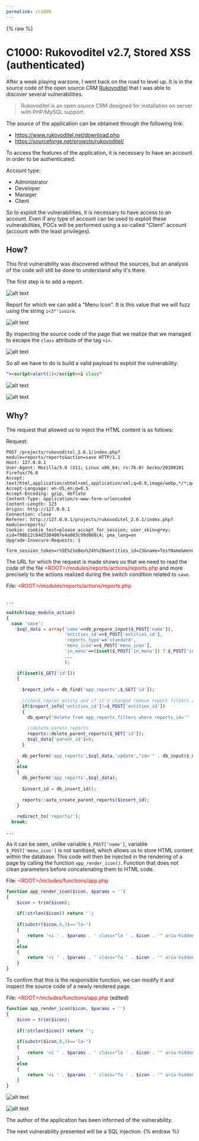 ```yaml
---
permalink: /c1000
---
```

{% raw %}
# C1000: Rukovoditel v2.7, Stored XSS (authenticated)

After a week playing warzone, I went back on the road to level up. It is in the source code of the open source CRM [Rukovoditel](https://www.rukovoditel.net/) that I was able to discover several vulnerabilities. 

>  Rukovoditel is an open source CRM designed for installation on server with PHP/MySQL support.

The source of the application can be obtained through the following link:

- https://www.rukovoditel.net/download.php
- https://sourceforge.net/projects/rukovoditel/

To access the features of the application, it is necessary to have an account in order to be authenticated. 

Account type:

- Administrator
- Developer
- Manager
- Client

So to exploit the vulnerabilities, it is necessary to have access to an account. Even if any type of account can be used to exploit these vulnerabilities, POCs will be performed using a so-called "Client" account (account with the least privileges).

## How?

This first vulnerability was discovered without the sources, but an analysis of the code will still be done to understand why it's there.

The first step is to add a report.

![alt text](../captures/c8_0.png "Figure 1: Stored XSS - part 1")

Report for which we can add a "Menu Icon". It is this value that we will fuzz using the string `i<3"'ivoire`.

![alt text](../captures/c8_1.png "Figure 2: Stored XSS - part 2")

By inspecting the source code of the page that we realize that we managed to escape the `class` attribute of the tag `<i>`.

![alt text](../captures/c8_2.png "Figure 3: Stored XSS - part 3")

So all we have to do is build a valid payload to exploit the vulnerability.

```html
"><script>alert(1)</script><i class"
```

![alt text](../captures/c8_3.png "Figure 4: Stored XSS - part 4")


![alt text](../captures/c8_4.png "Figure 5: Stored XSS - part 5")

## Why?

The request that allowed us to inject the HTML content is as follows:

Request:
```
POST /projects/rukovoditel_2.6.1/index.php?module=reports/reports&action=save HTTP/1.1
Host: 127.0.0.1
User-Agent: Mozilla/5.0 (X11; Linux x86_64; rv:76.0) Gecko/20100101 Firefox/76.0
Accept: text/html,application/xhtml+xml,application/xml;q=0.9,image/webp,*/*;q=0.8
Accept-Language: en-US,en;q=0.5
Accept-Encoding: gzip, deflate
Content-Type: application/x-www-form-urlencoded
Content-Length: 123
Origin: http://127.0.0.1
Connection: close
Referer: http://127.0.0.1/projects/rukovoditel_2.6.1/index.php?module=reports/
Cookie: cookie_test=please_accept_for_session; user_skin=grey; sid=f08b12c84d3304007e4a003c99d008c4; pma_lang=en
Upgrade-Insecure-Requests: 1

form_session_token=r%5E%21e8eu%24h%28&entities_id=23&name=TestName&menu_icon=TestIcon&in_menu=1&in_dashboard_counter_color=
```

The URL for which the request is made shows us that we need to read the code of the file <span style="color:red">\<ROOT\>/modules/reports/actions/reports.php</span> and more precisely to the actions realized during the switch condition related to `save`.

File: <span style="color:red">\<ROOT\>/modules/reports/actions/reports.php</span>
```php

...

switch($app_module_action)
{
  case 'save':
    $sql_data = array('name'=>db_prepare_input($_POST['name']),
                      'entities_id'=>$_POST['entities_id'],
                      'reports_type'=>'standard',
                      'menu_icon'=>$_POST['menu_icon'],                                              
                      'in_menu'=>(isset($_POST['in_menu']) ? $_POST['in_menu']:0),
                      ...
                      );
        
    if(isset($_GET['id']))
    {        
      
      $report_info = db_find('app_reports',$_GET['id']);
      
      //check reprot entity and if it's changed remove report filters and parent reports
      if($report_info['entities_id']!=$_POST['entities_id'])
      {
        db_query("delete from app_reports_filters where reports_id='" . db_input($_GET['id']) . "'");
        
        //delete paretn reports
        reports::delete_parent_reports($_GET['id']);
        $sql_data['parent_id']=0;
      }
      
      db_perform('app_reports',$sql_data,'update',"id='" . db_input($_GET['id']) . "' and created_by='" . $app_logged_users_id . "'");       
    }
    else
    {                     
      db_perform('app_reports',$sql_data);   
      
      $insert_id = db_insert_id();
      
      reports::auto_create_parent_reports($insert_id);               
    }
        
    redirect_to('reports/');      
  break;

...

```

As it can be seen, unlike variable `$_POST['name']`, variable `$_POST['menu_icon']` is not sanitized, which allows us to store HTML content within the database. This code will then be injected in the rendering of a page by calling the function `app_render_icon()`. Function that does not clean parameters before concatenating them to HTML code.

File: <span style="color:red">\<ROOT\>/includes/functions/app.php</span> 
```php
function app_render_icon($icon, $params = '')
{
	$icon = trim($icon);
	
	if(!strlen($icon)) return '';
	
	if(substr($icon,0,3)=='la-')
	{
		return '<i ' . $params . ' class="la ' . $icon . '" aria-hidden="true"></i>';
	}	
	else
	{	
		return '<i ' . $params . ' class="fa ' . $icon . '" aria-hidden="true"></i>';
	}
}
```

To confirm that this is the responsible function, we can modify it and inspect the source code of a newly rendered page.

File: <span style="color:red">\<ROOT\>/includes/functions/app.php</span> (edited)
```php
function app_render_icon($icon, $params = '')
{
	$icon = trim($icon);
	
	if(!strlen($icon)) return '';
	
	if(substr($icon,0,3)=='la-')
	{
		return '<i ' . $params . ' class="la ' . $icon . '" aria-hidden="true"></i>';
	}	
	else
	{	
		return '<i ' . $params . ' class="fa ' . $icon . '" aria-hidden="true" debug="hit !"></i>';
	}
}
```

![alt text](../captures/c8_5.png "Figure 5: Identification - part 1")

![alt text](../captures/c8_6.png "Figure 5: Identification - part 2")

The author of the application has been informed of the vulnerability.

The next vulnerability presented will be a SQL injection.
{% endraw %}